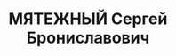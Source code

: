 ---
title: МЯТЕЖНЫЙ Сергей Брониславович
description: 'Род. в 1902, Латвия, г. Либава. Проживал: Челябинск. Горкомхоз, заведующий

  Арестован 31.08.1937. Приговор: 29.12.1937 – ВМН. Расстрелян 29.12.1937'
---
